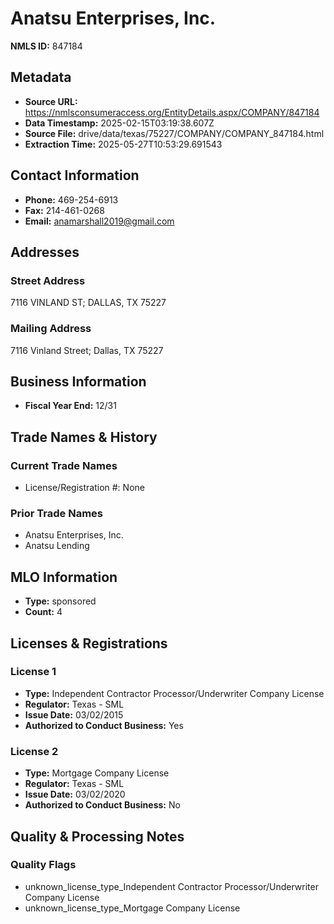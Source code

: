 # Anatsu Enterprises, Inc.

**NMLS ID:** 847184

## Metadata
- **Source URL:** https://nmlsconsumeraccess.org/EntityDetails.aspx/COMPANY/847184
- **Data Timestamp:** 2025-02-15T03:19:38.607Z
- **Source File:** drive/data/texas/75227/COMPANY/COMPANY_847184.html
- **Extraction Time:** 2025-05-27T10:53:29.691543

## Contact Information
- **Phone:** 469-254-6913
- **Fax:** 214-461-0268
- **Email:** anamarshall2019@gmail.com

## Addresses
### Street Address
7116 VINLAND ST; DALLAS, TX 75227

### Mailing Address
7116 Vinland Street; Dallas, TX 75227

## Business Information
- **Fiscal Year End:** 12/31

## Trade Names & History
### Current Trade Names
- License/Registration #: None

### Prior Trade Names
- Anatsu Enterprises, Inc.
- Anatsu Lending

## MLO Information
- **Type:** sponsored
- **Count:** 4

## Licenses & Registrations

### License 1
- **Type:** Independent Contractor Processor/Underwriter Company License
- **Regulator:** Texas - SML
- **Issue Date:** 03/02/2015
- **Authorized to Conduct Business:** Yes

### License 2
- **Type:** Mortgage Company License
- **Regulator:** Texas - SML
- **Issue Date:** 03/02/2020
- **Authorized to Conduct Business:** No

## Quality & Processing Notes
### Quality Flags
- unknown_license_type_Independent Contractor Processor/Underwriter Company License
- unknown_license_type_Mortgage Company License
